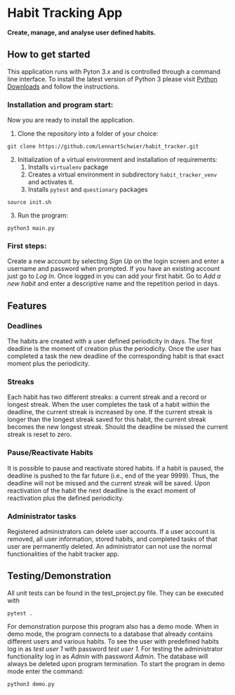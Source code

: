 # Habit Tracking App
**Create, manage, and analyse user defined habits.**


## How to get started
This application runs with Pyton 3.x and is controlled through a command line interface.
To install the latest version of Python 3 please visit [Python Downloads](https://www.python.org/downloads/)
and follow the instructions.

### Installation and program start:
Now you are ready to install the application.
1. Clone the repository into a folder of your choice:

```
git clone https://github.com/LennartSchwier/habit_tracker.git
```

2. Initialization of a virtual environment and installation of requirements:
   1. Installs `virtualenv` package
   2. Creates a virtual environment in subdirectory `habit_tracker_venv` and activates it.
   3. Installs `pytest` and `questionary` packages

```
source init.sh
```

3. Run the program: 

```
python3 main.py
```

### First steps:
Create a new account by selecting *Sign Up* on the login screen and enter a username and password when prompted.
If you have an existing account just go to *Log In*. Once logged in you can add your first habit.
Go to *Add a new habit* and enter a descriptive name and the repetition period in days.


## Features

### Deadlines
The habits are created with a user defined periodicity in days. 
The first deadline is the moment of creation plus the periodicity. 
Once the user has completed a task the new deadline of the corresponding habit is
that exact moment plus the periodicity.

### Streaks
Each habit has two different streaks: a current streak and a record or longest streak.
When the user completes the task of a habit within the deadline, the current streak is increased by one.
If the current streak is longer than the longest streak saved for this habit, 
the current streak becomes the new longest streak.
Should the deadline be missed the current streak is reset to zero.

### Pause/Reactivate Habits
It is possible to pause and reactivate stored habits. 
If a habit is paused, the deadline is pushed to the far future (i.e., end of the year 9999). 
Thus, the deadline will not be missed and the current streak will be saved.
Upon reactivation of the habit the next deadline is the exact moment of reactivation plus the defined periodicity.

### Administrator tasks
Registered administrators can delete user accounts. 
If a user account is removed, all user information, stored habits, and completed tasks of that user are 
permanently deleted.
An administrator can not use the normal functionalities of the habit tracker app.


## Testing/Demonstration
All unit tests can be found in the test_project.py file. They can be executed with

```
pytest .
```

For demonstration purpose this program also has a demo mode. 
When in demo mode, the program connects to a database that already contains different users and
various habits.
To see the user with predefined habits log in as *test user 1* with password *test user 1*. 
For testing the administrator functionality log in as *Admin* with password *Admin*.
The database will always be deleted upon program termination.
To start the program in demo mode enter the command:
```
python3 demo.py
```